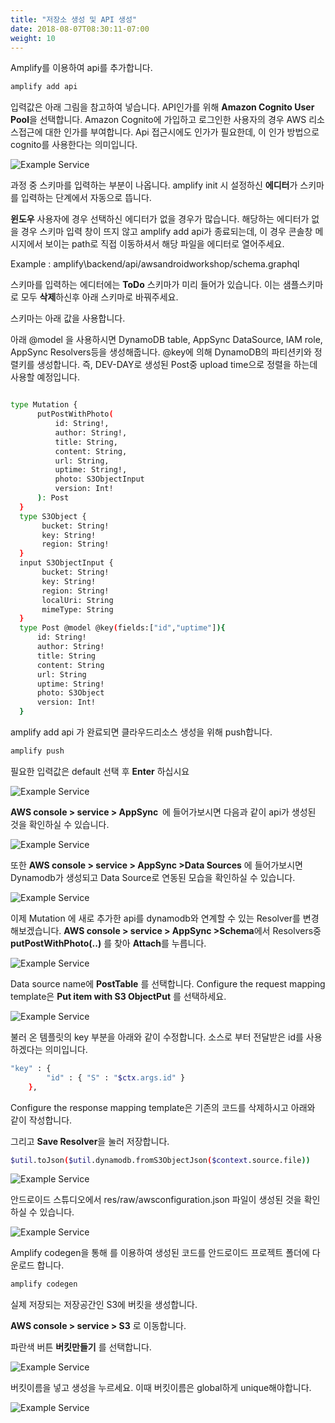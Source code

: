 ```yaml
---
title: "저장소 생성 및 API 생성"
date: 2018-08-07T08:30:11-07:00
weight: 10
---
```




Amplify를 이용하여 api를 추가합니다.  

```bash
amplify add api 
```

입력값은 아래 그림을 참고하여 넣습니다. API인가를 위해 **Amazon Cognito User Pool**을 선택합니다. Amazon Cognito에 가입하고 로그인한 사용자의 경우 AWS 리소스접근에 대한 인가를 부여합니다. Api 접근시에도 인가가 필요한데, 이 인가 방법으로 cognito를 사용한다는 의미입니다.  

![Example Service](/images/addapi.png)



과정 중 스키마를 입력하는 부분이 나옵니다. amplify init 시 설정하신 **에디터**가 스키마를 입력하는 단계에서 자동으로 뜹니다. 

**윈도우** 사용자에 경우 선택하신 에디터가 없을 경우가 많습니다. 해당하는 에디터가 없을 경우 스키마 입력 창이 뜨지 않고  amplify add api가 종료되는데, 이 경우 콘솔창 메시지에서 보이는 path로 직접 이동하셔서 해당 파일을 에디터로 열어주세요.

Example :  amplify\backend/api/awsandroidworkshop/schema.graphql



스키마를 입력하는 에디터에는 **ToDo** 스키마가 미리 들어가 있습니다. 이는 샘플스키마로 모두 **삭제**하신후 아래 스키마로 바꿔주세요.

스키마는 아래 값을 사용합니다. 

아래 @model 을 사용하시면 DynamoDB table, AppSync DataSource, IAM role, AppSync Resolvers등을 생성해줍니다. @key에 의해 DynamoDB의 파티션키와 정렬키를 생성합니다. 즉, DEV-DAY로 생성된 Post중 upload time으로 정렬을 하는데 사용할 예정입니다.  

```bash

type Mutation {
      putPostWithPhoto(
          id: String!,
          author: String!,
          title: String,
          content: String,
          url: String,
          uptime: String!,
          photo: S3ObjectInput
          version: Int!
      ): Post
  }
  type S3Object {
       bucket: String!
       key: String!
       region: String!
  }
  input S3ObjectInput {
       bucket: String!
       key: String!
       region: String!
       localUri: String
       mimeType: String
  }
  type Post @model @key(fields:["id","uptime"]){
      id: String!
      author: String!
      title: String
      content: String
      url: String
      uptime: String!
      photo: S3Object
      version: Int!
  }
```

amplify add api 가 완료되면 클라우드리소스 생성을 위해 push합니다.

```bash
amplify push
```

필요한 입력값은 default 선택 후 **Enter** 하십시요

![Example Service](/images/apipush.png)

<b>AWS console > service > AppSync  </b>에 들어가보시면 다음과 같이 api가 생성된 것을 확인하실 수 있습니다. 

![Example Service](/images/console-api.png)

또한 <b>AWS console > service > AppSync >Data Sources</b> 에 들어가보시면 Dynamodb가 생성되고 Data Source로 연동된 모습을 확인하실 수 있습니다. 

![Example Service](/images/console-api-ds.png)



이제 Mutation 에 새로 추가한 api를 dynamodb와 연계할 수 있는 Resolver를 변경 해보겠습니다. <b>AWS console > service > AppSync >Schema</b>에서 Resolvers중 **putPostWithPhoto(..)** 를 찾아 **Attach**를  누릅니다. 

![Example Service](/images/console-api-cr.png)



Data source name에 **PostTable** 를 선택합니다. Configure the request mapping template은 **Put item with S3 ObjectPut** 를 선택하세요.  

![Example Service](/images/put_1.png)

불러 온 템플릿의 key 부분을 아래와 같이 수정합니다. 소스로 부터 전달받은 id를 사용하겠다는 의미입니다. 

```bash
"key" : {
        "id" : { "S" : "$ctx.args.id" }
    },
```

Configure the response mapping template은 기존의 코드를 삭제하시고 아래와 같이 작성합니다. 

그리고  **Save Resolver**을 눌러 저장합니다. 

```bash
$util.toJson($util.dynamodb.fromS3ObjectJson($context.source.file))

```



![Example Service](/images/put_2.png)

안드로이드 스튜디오에서 res/raw/awsconfiguration.json 파일이 생성된 것을 확인하실 수 있습니다. 

![Example Service](/images/json-appsync.png)

Amplify codegen을 통해 를 이용하여 생성된 코드를 안드로이드 프로젝트 폴더에 다운로드 합니다.   

```bash
amplify codegen
```



실제 저장되는 저장공간인 S3에 버킷을 생성합니다. 

**AWS console > service > S3** 로 이동합니다. 

파란색 버튼 <b> 버킷만들기</b> 를 선택합니다. 

![Example Service](/images/bucket1.png)

버킷이름을 넣고 생성을 누르세요. 이때 버킷이름은 global하게 unique해야합니다. 

![Example Service](/images/bucket2.png)